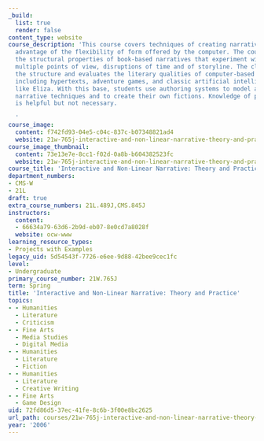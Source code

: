 ```yaml
---
_build:
  list: true
  render: false
content_type: website
course_description: 'This course covers techniques of creating narratives that take
  advantage of the flexibility of form offered by the computer. The course studies
  the structural properties of book-based narratives that experiment with digression,
  multiple points of view, disruptions of time and of storyline. The class analyzes
  the structure and evaluates the literary qualities of computer-based narratives
  including hypertexts, adventure games, and classic artificial intelligence programs
  like Eliza. With this base, students use authoring systems to model a variety of
  narrative techniques and to create their own fictions. Knowledge of programming
  is helpful but not necessary.

  '
course_image:
  content: f742fd93-04e5-c04c-837c-b07348821ad4
  website: 21w-765j-interactive-and-non-linear-narrative-theory-and-practice-spring-2006
course_image_thumbnail:
  content: 73e13e7e-8cc1-f02d-0a8b-b604382523fc
  website: 21w-765j-interactive-and-non-linear-narrative-theory-and-practice-spring-2006
course_title: 'Interactive and Non-Linear Narrative: Theory and Practice'
department_numbers:
- CMS-W
- 21L
draft: true
extra_course_numbers: 21L.489J,CMS.845J
instructors:
  content:
  - 66634a79-63d6-2b9d-eb07-8e0cd7a8028f
  website: ocw-www
learning_resource_types:
- Projects with Examples
legacy_uid: 5d54543f-7726-e6ee-9d88-42bee9cec1fc
level:
- Undergraduate
primary_course_number: 21W.765J
term: Spring
title: 'Interactive and Non-Linear Narrative: Theory and Practice'
topics:
- - Humanities
  - Literature
  - Criticism
- - Fine Arts
  - Media Studies
  - Digital Media
- - Humanities
  - Literature
  - Fiction
- - Humanities
  - Literature
  - Creative Writing
- - Fine Arts
  - Game Design
uid: 72fd86d5-37ec-41fe-8c6b-3f00e8bc2625
url_path: courses/21w-765j-interactive-and-non-linear-narrative-theory-and-practice-spring-2006
year: '2006'
---
```

